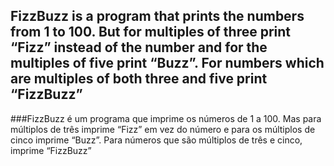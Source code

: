 ## FizzBuzz is a program that prints the numbers from 1 to 100. But for multiples of three print “Fizz” instead of the number and for the multiples of five print “Buzz”. For numbers which are multiples of both three and five print “FizzBuzz”

###FizzBuzz é um programa que imprime os números de 1 a 100. Mas para múltiplos de três imprime “Fizz” em vez do número e para os múltiplos de cinco imprime “Buzz”. Para números que são múltiplos de três e cinco, imprime “FizzBuzz”
